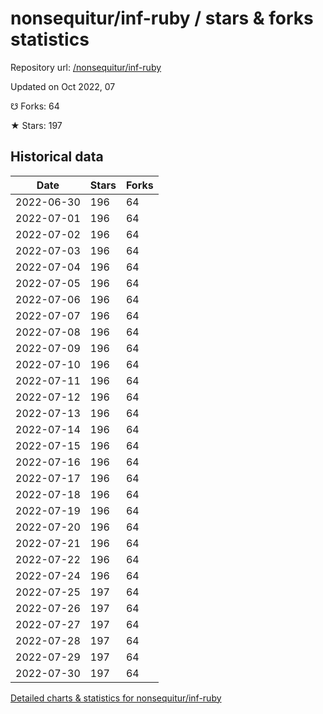 # nonsequitur/inf-ruby / stars & forks statistics

Repository url: [/nonsequitur/inf-ruby](https://github.com/nonsequitur/inf-ruby)

Updated on Oct 2022, 07

☋ Forks: 64

★ Stars: 197

## Historical data
| Date | Stars | Forks |
|------|-------|-------|
| 2022-06-30 | 196 | 64 | 
| 2022-07-01 | 196 | 64 | 
| 2022-07-02 | 196 | 64 | 
| 2022-07-03 | 196 | 64 | 
| 2022-07-04 | 196 | 64 | 
| 2022-07-05 | 196 | 64 | 
| 2022-07-06 | 196 | 64 | 
| 2022-07-07 | 196 | 64 | 
| 2022-07-08 | 196 | 64 | 
| 2022-07-09 | 196 | 64 | 
| 2022-07-10 | 196 | 64 | 
| 2022-07-11 | 196 | 64 | 
| 2022-07-12 | 196 | 64 | 
| 2022-07-13 | 196 | 64 | 
| 2022-07-14 | 196 | 64 | 
| 2022-07-15 | 196 | 64 | 
| 2022-07-16 | 196 | 64 | 
| 2022-07-17 | 196 | 64 | 
| 2022-07-18 | 196 | 64 | 
| 2022-07-19 | 196 | 64 | 
| 2022-07-20 | 196 | 64 | 
| 2022-07-21 | 196 | 64 | 
| 2022-07-22 | 196 | 64 | 
| 2022-07-24 | 196 | 64 | 
| 2022-07-25 | 197 | 64 | 
| 2022-07-26 | 197 | 64 | 
| 2022-07-27 | 197 | 64 | 
| 2022-07-28 | 197 | 64 | 
| 2022-07-29 | 197 | 64 | 
| 2022-07-30 | 197 | 64 | 


[Detailed charts & statistics for nonsequitur/inf-ruby](https://reviewgithub.com/rep/nonsequitur/inf-ruby)

